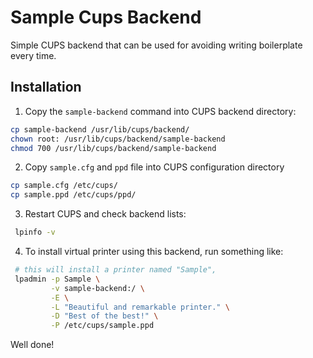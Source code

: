 # Sample Cups Backend
Simple CUPS backend that can be used for avoiding writing boilerplate every time.

## Installation

1. Copy the `sample-backend` command into CUPS backend directory:

```bash
cp sample-backend /usr/lib/cups/backend/
chown root: /usr/lib/cups/backend/sample-backend
chmod 700 /usr/lib/cups/backend/sample-backend
```

2. Copy `sample.cfg` and `ppd` file into CUPS configuration directory

```bash
cp sample.cfg /etc/cups/
cp sample.ppd /etc/cups/ppd/
```
3. Restart CUPS and  check backend lists:
```bash
 lpinfo -v
```

4. To install virtual printer using this backend, run something like:
```bash
 # this will install a printer named "Sample", 
 lpadmin -p Sample \
         -v sample-backend:/ \
         -E \
         -L "Beautiful and remarkable printer." \
         -D "Best of the best!" \
         -P /etc/cups/sample.ppd
```
Well done!
